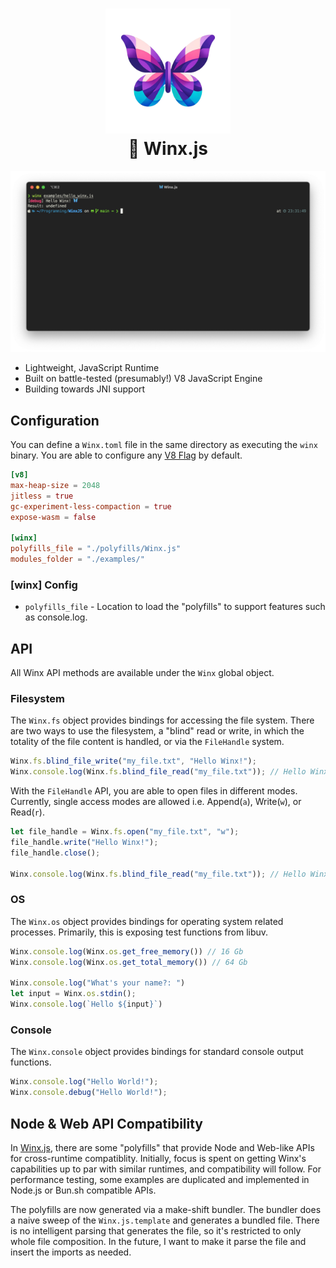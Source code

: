 <h1 align="center">
  <img src="./docs/images/winx_logo.png" alt="Winx IA" width="200">
  <br/>
  🦋 Winx.js
  <br />
</h1>

![demo](./docs/images/demo.png)

* Lightweight, JavaScript Runtime
* Built on battle-tested (presumably!) V8 JavaScript Engine
* Building towards JNI support

## Configuration

You can define a `Winx.toml` file in the same directory as executing the `winx` binary. You are able 
to configure any [V8 Flag](./V8_FLAGS.md) by default. 

```toml
[v8]
max-heap-size = 2048
jitless = true
gc-experiment-less-compaction = true
expose-wasm = false

[winx]
polyfills_file = "./polyfills/Winx.js"
modules_folder = "./examples/"
```

### [winx] Config

* `polyfills_file` - Location to load the "polyfills" to support features such as console.log.  

## API

All Winx API methods are available under the `Winx` global object. 

### Filesystem

The `Winx.fs` object provides bindings for accessing the file system. There are two ways to use the filesystem, a "blind" read or write, in which the totality of the file content is handled, or via the `FileHandle` system. 

```js
Winx.fs.blind_file_write("my_file.txt", "Hello Winx!");
Winx.console.log(Winx.fs.blind_file_read("my_file.txt")); // Hello Winx!
```

With the `FileHandle` API, you are able to open files in different modes. Currently, single access modes are allowed i.e. Append(`a`), Write(`w`), or Read(`r`). 

```js
let file_handle = Winx.fs.open("my_file.txt", "w");
file_handle.write("Hello Winx!");
file_handle.close();

Winx.console.log(Winx.fs.blind_file_read("my_file.txt")); // Hello Winx!
```

### OS

The `Winx.os` object provides bindings for operating system related processes. Primarily, this is exposing test functions from libuv. 

```js
Winx.console.log(Winx.os.get_free_memory()) // 16 Gb
Winx.console.log(Winx.os.get_total_memory()) // 64 Gb

Winx.console.log("What's your name?: ")
let input = Winx.os.stdin();
Winx.console.log(`Hello ${input}`)
```

### Console

The `Winx.console` object provides bindings for standard console output functions. 

```js
Winx.console.log("Hello World!");
Winx.console.debug("Hello World!");
```

## Node & Web API Compatibility

In [Winx.js](./src/polyfills/Winx.js), there are some "polyfills" that provide Node and Web-like APIs for cross-runtime compatiblity. Initially, focus is spent on getting Winx's capabilities up to par with similar runtimes, and compatibility will follow. For performance testing, some examples are duplicated and implemented in Node.js or Bun.sh compatible APIs. 

The polyfills are now generated via a make-shift bundler. The bundler does a naive sweep of the `Winx.js.template` and generates a bundled file. There is no intelligent parsing that generates the file, so it's restricted to only whole file composition. In the future, I want to make it parse the file and insert the imports as needed.